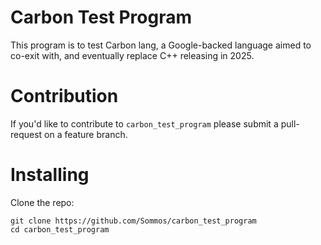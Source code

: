 # Carbon Test Program

This program is to test Carbon lang, a Google-backed language aimed to co-exit with, and eventually replace C++ releasing in 2025.

# Contribution 

If you'd like to contribute to `carbon_test_program` please submit a pull-request on a feature branch.

# Installing

Clone the repo:

    git clone https://github.com/Sommos/carbon_test_program
    cd carbon_test_program
